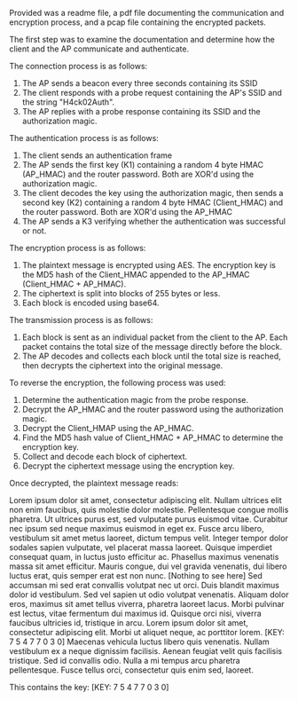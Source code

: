 Provided was a readme file, a pdf file documenting the communication and encryption process, and a pcap file containing the encrypted packets.

The first step was to examine the documentation and determine how the client and the AP communicate and authenticate.


The connection process is as follows:
  1. The AP sends a beacon every three seconds containing its SSID
  2. The client responds with a probe request containing the AP's SSID and the string "H4ck02Auth".
  3. The AP replies with a probe response containing its SSID and the authorization magic.


The authentication process is as follows:
  1. The client sends an authentication frame
  2. The AP sends the first key (K1) containing a random 4 byte HMAC (AP_HMAC) and the router password. Both are XOR'd using the authorization magic.
  3. The client decodes the key using the authorization magic, then sends a second key (K2) containing a random 4 byte HMAC (Client_HMAC) and the router password. Both are XOR'd using the AP_HMAC
  4. The AP sends a K3 verifying whether the authentication was successful or not.


The encryption process is as follows:
  1. The plaintext message is encrypted using AES. The encryption key is the MD5 hash of the Client_HMAC appended to the AP_HMAC (Client_HMAC + AP_HMAC).
  2. The ciphertext is split into blocks of 255 bytes or less.
  3. Each block is encoded using base64.


The transmission process is as follows:
  1. Each block is sent as an individual packet from the client to the AP. Each packet contains the total size of the message directly before the block.
  2. The AP decodes and collects each block until the total size is reached, then decrypts the ciphertext into the original message.


To reverse the encryption, the following process was used:
  1. Determine the authentication magic from the probe response.
  2. Decrypt the AP_HMAC and the router password using the authorization magic.
  3. Decrypt the Client_HMAP using the AP_HMAC.
  4. Find the MD5 hash value of Client_HMAC + AP_HMAC to determine the encryption key.
  5. Collect and decode each block of ciphertext.
  6. Decrypt the ciphertext message using the encryption key.

Once decrypted, the plaintext message reads:

Lorem ipsum dolor sit amet, consectetur adipiscing elit. Nullam ultrices elit non enim faucibus, quis molestie dolor molestie. Pellentesque congue mollis pharetra. Ut ultrices purus est, sed vulputate purus euismod vitae. Curabitur nec ipsum sed neque maximus euismod in eget ex. Fusce arcu libero, vestibulum sit amet metus laoreet, dictum tempus velit. Integer tempor dolor sodales sapien vulputate, vel placerat massa laoreet. Quisque imperdiet consequat quam, in luctus justo efficitur ac. Phasellus maximus venenatis massa sit amet efficitur. Mauris congue, dui vel gravida venenatis, dui libero luctus erat, quis semper erat est non nunc.
[Nothing to see here]
Sed accumsan mi sed erat convallis volutpat nec ut orci. Duis blandit maximus dolor id vestibulum. Sed vel sapien ut odio volutpat venenatis. Aliquam dolor eros, maximus sit amet tellus viverra, pharetra laoreet lacus. Morbi pulvinar est lectus, vitae fermentum dui maximus id. Quisque orci nisi, viverra faucibus ultricies id, tristique in arcu. Lorem ipsum dolor sit amet, consectetur adipiscing elit. Morbi ut aliquet neque, ac porttitor lorem.
[KEY: 7 5 4 7 7 0 3 0]
Maecenas vehicula luctus libero quis venenatis. Nullam vestibulum ex a neque dignissim facilisis. Aenean feugiat velit quis facilisis tristique. Sed id convallis odio. Nulla a mi tempus arcu pharetra pellentesque. Fusce tellus orci, consectetur quis enim sed, laoreet.


This contains the key: [KEY: 7 5 4 7 7 0 3 0]
